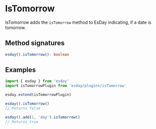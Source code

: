 # IsTomorrow

IsTomorrow adds the `isTomorrow` method to EsDay indicating, if a date is tomorrow.

## Method signatures
```typescript
esday().isTomorrow(): boolean
```

## Examples
```typescript
import { esday } from 'esday'
import isTomorrowPlugin from 'esday/plugins/isTomorrow'

esday.extend(isTomorrowPlugin)

esday().isTomorrow()
// Returns false

esday().add(1, 'day').isTomorrow()
// Returns true
```
